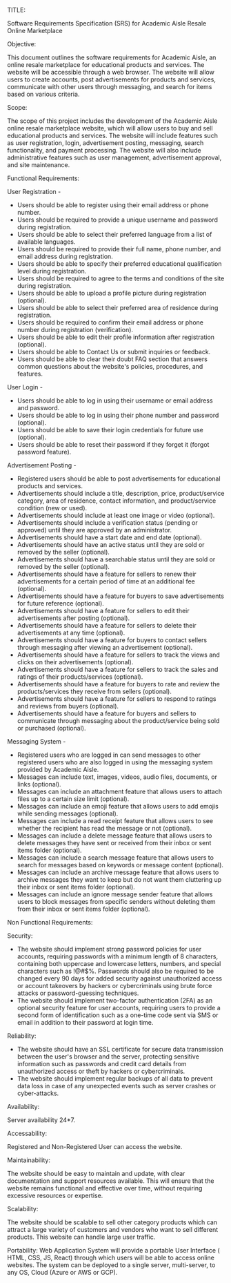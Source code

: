 TITLE:

Software Requirements Specification (SRS) for Academic Aisle Resale Online Marketplace

Objective:

This document outlines the software requirements for Academic Aisle, an online resale marketplace for educational products and services. The website will be accessible through a web browser. The website will allow users to create accounts, post advertisements for products and services, communicate with other users through messaging, and search for items based on various criteria.

Scope:

The scope of this project includes the development of the Academic Aisle online resale marketplace website, which will allow users to buy and sell educational products and services. The website will include features such as user registration, login, advertisement posting, messaging, search functionality, and payment processing. The website will also include administrative features such as user management, advertisement approval, and site maintenance.

Functional Requirements:

User Registration -

- Users should be able to register using their email address or phone number.
- Users should be required to provide a unique username and password during registration.
- Users should be able to select their preferred language from a list of available languages.
- Users should be required to provide their full name, phone number, and email address during registration.
- Users should be able to specify their preferred educational qualification level during registration.
- Users should be required to agree to the terms and conditions of the site during registration.
- Users should be able to upload a profile picture during registration (optional).
- Users should be able to select their preferred area of residence during registration.
- Users should be required to confirm their email address or phone number during registration (verification).
- Users should be able to edit their profile information after registration (optional).
- Users should be able to Contact Us or submit inquiries or feedback.
- Users should be able to clear their doubt FAQ section that answers common questions about the website's policies, procedures, and features.


User Login - 

- Users should be able to log in using their username or email address and password.
- Users should be able to log in using their phone number and password (optional).
- Users should be able to save their login credentials for future use (optional).
- Users should be able to reset their password if they forget it (forgot password feature).

Advertisement Posting -

- Registered users should be able to post advertisements for educational products and services.
- Advertisements should include a title, description, price, product/service category, area of residence, contact information, and product/service condition (new or used).
- Advertisements should include at least one image or video (optional).
- Advertisements should include a verification status (pending or approved) until they are approved by an administrator.
- Advertisements should have a start date and end date (optional).
- Advertisements should have an active status until they are sold or removed by the seller (optional).
- Advertisements should have a searchable status until they are sold or removed by the seller (optional).
- Advertisements should have a feature for sellers to renew their advertisements for a certain period of time at an additional fee (optional).
- Advertisements should have a feature for buyers to save advertisements for future reference (optional).
- Advertisements should have a feature for sellers to edit their advertisements after posting (optional).
- Advertisements should have a feature for sellers to delete their advertisements at any time (optional).
- Advertisements should have a feature for buyers to contact sellers through messaging after viewing an advertisement (optional).
- Advertisements should have a feature for sellers to track the views and clicks on their advertisements (optional).
- Advertisements should have a feature for sellers to track the sales and ratings of their products/services (optional).
- Advertisements should have a feature for buyers to rate and review the products/services they receive from sellers (optional).
- Advertisements should have a feature for sellers to respond to ratings and reviews from buyers (optional).
- Advertisements should have a feature for buyers and sellers to communicate through messaging about the product/service being sold or purchased (optional). 


Messaging System -

- Registered users who are logged in can send messages to other registered users who are also logged in using the messaging system provided by Academic Aisle.
 - Messages can include text, images, videos, audio files, documents, or links (optional). 
- Messages can include an attachment feature that allows users to attach files up to a certain size limit (optional).
 - Messages can include an emoji feature that allows users to add emojis while sending messages (optional).
 - Messages can include a read receipt feature that allows users to see whether the recipient has read the message or not (optional).
- Messages can include a delete message feature that allows users to delete messages they have sent or received from their inbox or sent items folder (optional).
- Messages can include a search message feature that allows users to search for messages based on keywords or message content (optional). 
- Messages can include an archive message feature that allows users to archive messages they want to keep but do not want them cluttering up their inbox or sent items folder (optional). 
- Messages can include an ignore message sender feature that allows users to block messages from specific senders without deleting them from their inbox or sent items folder (optional). 

Non Functional Requirements:

Security:

- The website should implement strong password policies for user accounts, requiring passwords with a minimum length of 8 characters, containing both uppercase and lowercase letters, numbers, and special characters such as !@#$%. Passwords should also be required to be changed every 90 days for added security against unauthorized access or account takeovers by hackers or cybercriminals using brute force attacks or password-guessing techniques.
- The website should implement two-factor authentication (2FA) as an optional security feature for user accounts, requiring users to provide a second form of identification such as a one-time code sent via SMS or email in addition to their password at login time.

Reliability:

- The website should have an SSL certificate for secure data transmission between the user's browser and the server, protecting sensitive information such as passwords and credit card details from unauthorized access or theft by hackers or cybercriminals.
- The website should implement regular backups of all data to prevent data loss in case of any unexpected events such as server crashes or cyber-attacks.

Availability:

Server availability 24*7.

Accessability:

Registered and Non-Registered User can access the website.

Maintainability:

The website should be easy to maintain and update, with clear documentation and support resources available. This will ensure that the website remains functional and effective over time, without requiring excessive resources or expertise.

Scalability:

The website should be scalable to sell other category products which can attract a large variety of customers and vendors who want to sell different products. This website can handle large user traffic.

Portability:
Web Application System will provide a portable User Interface ( HTML, CSS, JS, React) through which users will be able to access online websites. The system can be deployed to a single server, multi-server, to any OS, Cloud (Azure or AWS or GCP).

